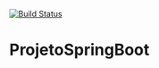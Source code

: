 [![Build Status](https://travis-ci.org/sirnande/ProjetoSpringBoot.svg?branch=master)](https://travis-ci.org/sirnande/ProjetoSpringBoot)
# ProjetoSpringBoot